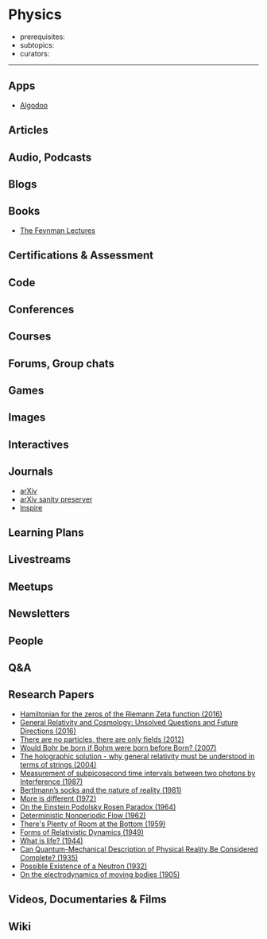 # Physics

- prerequisites:
- subtopics:
- curators:

------

## Apps

- [Algodoo](http://www.algodoo.com/)

## Articles

## Audio, Podcasts

## Blogs

## Books

- [The Feynman Lectures](http://www.feynmanlectures.caltech.edu/)

## Certifications & Assessment

## Code

## Conferences

## Courses

## Forums, Group chats

## Games

## Images

## Interactives

## Journals

- [arXiv](https://arxiv.org/)
- [arXiv sanity preserver](http://www.arxiv-sanity.com/)
- [Inspire](https://inspirehep.net)

## Learning Plans

## Livestreams

## Meetups

## Newsletters

## People

## Q&A

## Research Papers

- [Hamiltonian for the zeros of the Riemann Zeta function (2016)](https://arxiv.org/abs/1608.03679)
- [General Relativity and Cosmology: Unsolved Questions and Future Directions (2016)](https://arxiv.org/abs/1609.09781)
- [There are no particles, there are only fields (2012)](https://arxiv.org/abs/1204.4616)
- [Would Bohr be born if Bohm were born before Born? (2007)](https://arxiv.org/abs/physics/0702069)
- [The holographic solution - why general relativity must be understood in terms of strings (2004)](https://arxiv.org/abs/gr-qc/0405007)
- [Measurement of subpicosecond time intervals between two photons by Interference (1987)](https://www.colorado.edu/physics/phys7810_006/phys7810_006_sp13/QuantumOptics_sp13/Lectures_files/HOM_PRL_1987.pdf)
- [Bertlmann’s socks and the nature of reality (1981)](https://hal.archives-ouvertes.fr/file/index/docid/220688/filename/ajp-jphyscol198142C202.pdf)
- [More is different (1972)](https://www.physics.ohio-state.edu/~jay/880/moreisdifferent.pdf)
- [On the Einstein Podolsky Rosen Paradox (1964)](http://cds.cern.ch/record/111654/files/vol1p195-200_001.pdf)
- [Deterministic Nonperiodic Flow (1962)](http://eaps4.mit.edu/research/Lorenz/Deterministic_63.pdf)
- [There's Plenty of Room at the Bottom (1959)](http://www.zyvex.com/nanotech/feynman.html)
- [Forms of Relativistic Dynamics (1949)](https://journals.aps.org/rmp/abstract/10.1103/RevModPhys.21.392)
- [What is life? (1944)](http://www.whatislife.ie/downloads/What-is-Life.pdf)
- [Can Quantum-Mechanical Description of Physical Reality Be Considered Complete? (1935)](https://journals.aps.org/pr/pdf/10.1103/PhysRev.47.777)
- [Possible Existence of a Neutron (1932)](http://web.mit.edu/22.54/resources/Chadwick.pdf)
- [On the electrodynamics of moving bodies (1905)](http://hermes.ffn.ub.es/luisnavarro/nuevo_maletin/Einstein_1905_relativity.pdf)

## Videos, Documentaries & Films

## Wiki
